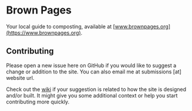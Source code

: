 # Brown Pages

Your local guide to composting, available at [www.brownpages.org](https://www.brownpages.org).

## Contributing

Please open a new issue here on GitHub if you would like to suggest a change or addition to the site. You can also email me at submissions [at] website url.

Check out the [wiki](https://github.com/dnywh/brown-pages/wiki) if your suggestion is related to how the site is designed and/or built. It might give you some additional context or help you start contributing more quickly.
